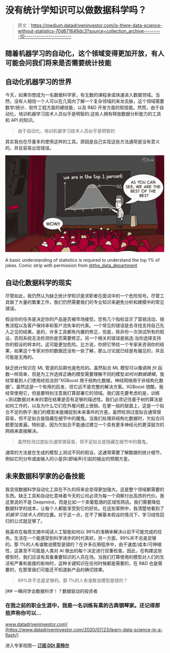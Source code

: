 # 没有统计学知识可以做数据科学吗？

> 原文：<https://medium.datadriveninvestor.com/is-there-data-science-without-statistics-70d671649dc3?source=collection_archive---------10----------------------->

## 随着机器学习的自动化，这个领域变得更加开放，有人可能会问我们将来是否需要统计技能

## 自动化机器学习的世界

今天，如果你想成为一名数据科学家，有无数的课程承诺快速进入数据领域。当然，没有人相信一个人可以在几周内了解一个复杂领域的来龙去脉，这个领域需要数学/统计、软件工程方面的硬技能，以及 R&D 开发方面的软技能。然而，由于自动化，培训机器学习技术人员似乎是明智的:这些人拥有释放数据分析能力的工具和 API 的知识。

> 由于自动化，培训机器学习技术人员似乎是明智的

其实我也在尽量多的使用这样的工具。原因是自己实现这些方法通常是没有意义的，并且容易出现错误。

![](img/fd6584c9528754611e2f2536e6eeda1a.png)

A basic understanding of statistics is required to understand the top 1% of jokes. Comic strip with permission from [@the_data_department](https://www.instagram.com/the_data_department/)

## 自动化数据科学的现实

尽管如此，我仍然认为缺乏统计学知识是求职者在面试中的一个危险信号。尽管工具做了大量的繁重工作，我们仍然需要我们的专业知识来避免分析和建模中的常见错误。

假设你的任务是决定你的产品是否被市场接受。您有几个指标显示了营销活动、销售流程以及客户保持率和客户流失率的代表。一个常见的错误是去寻找支持自己先入之见的结果。是的，许多工具都有内置的修正，但是，除非你一次测试所有的假设，否则系统无法检测你是否需要修正。另一个相关的错误是挑选:当你选择支持你的假设的样本时。这可能更加危险。比方说，你把它带给一个专家来咨询你的结果，如果这个专家对你的数据还没有一些了解，那么讨论就已经是有偏见的，并且可能是无用的。

缺乏统计知识在 ML 管道的后期也是危险的。虽然拟合 ML 模型可以像调用 *fit* 函数一样简单，但是为工作选择正确的模型需要理解不同的模型*如何对数据建模*。我经常看到人们使用经验法则“XGBoost 用于结构化数据，神经网络用于非结构化数据”。虽然这是一个有用的启发，但它远不是完整的解决方案。XGBoost 很酷，我经常使用它，但是要特别注意我打算部署它的领域。我们首先要考虑的是，训练+测试数据对未来的潜在结果是否有足够的描述性。我们必须记住基于树的算法是如何工作的，以及为什么它们在外推问题上很弱。在更一般的层面上，这是一个拟合不足的例子:我们的模型未能捕捉到未来事件的方差。虽然检测过度拟合通常很容易，但不足拟合是隐藏在细节中的魔鬼。当我们处理非结构化数据时，欠拟合问题更加普遍。特别是，因为欠拟合不能通过建立一个具有更多神经元的更深层次的网络来直接解决。

> 虽然检测过度拟合通常很容易，但不足拟合是隐藏在细节中的魔鬼。

通常的方法是在生成的模型上测试不同的假设，这通常需要了解数据的统计细节，例如它的分布或由输入的小差异(即噪声)引起的输出的预期方差。

## 未来数据科学家的必备技能

我坚信数据科学自动化工具在不久的将来会变得更加强大。这是整个领域都需要的东西。缺乏工具和自动化意味着今天的公司必须为每一个洞察付出高昂的代价。我这里说的不是 Deepmind，而是比如一个卖葡萄酒的区域性网店。我们需要降低数据科学的成本，让每个人都能享受到它的好处。在这些案例中，我清楚地看到了*机器学习技术人员*的位置。对于这一点，在不了解基本假设的情况下，学习线性回归的公式就足够了。

我喜欢在每周文摘中阅读人工智能如何以 99%的准确率解决以前不可能完成的任务。生活在一个能感受到科学进步的时代真好。另一方面，99%并不总是足够的。那 1%的人有谁敢说模型是错的？在许多应用程序中，由于速度/成本/可伸缩性，这甚至不可能是人类对 AI 做出的每个决定进行双重检查。因此，在构建这些模型时，我们应该有具备重要知识的人员在场。当我们打算使用的模型对人们的生活有严重和直接的影响时，这种关键知识在任何时候都是需要的，在 R&D 也是需要的，在那里我们可能还不知道新产品的确切效果。

> 99%并不总是足够的。那 1%的人有谁敢说模型是错的？

[](https://www.datadriveninvestor.com/2020/07/23/learn-data-science-in-a-flash/) [## 一瞬间学会数据科学！？数据驱动的投资者

### 在我之前的职业生涯中，我是一名训练有素的古典钢琴家。还记得那些声称你可以…

www.datadriveninvestor.com](https://www.datadriveninvestor.com/2020/07/23/learn-data-science-in-a-flash/) 

进入专家视图— [**订阅 DDI 英特尔**](https://datadriveninvestor.com/ddi-intel)